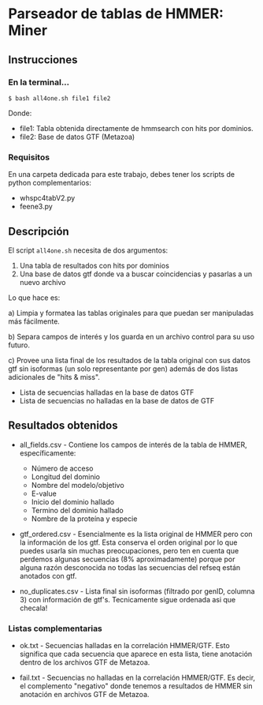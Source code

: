 # Parseador de tablas de HMMER: Miner

## Instrucciones

### En la terminal...

`$ bash all4one.sh file1 file2`

Donde:

- file1: Tabla obtenida directamente de hmmsearch con hits por dominios.
- file2: Base de datos GTF (Metazoa)

### Requisitos

En una carpeta dedicada para este trabajo, debes tener los scripts de python complementarios:

- whspc4tabV2.py
- feene3.py


## Descripción
El script `all4one.sh` necesita de dos argumentos: 

1. Una tabla de resultados con hits por dominios
2. Una base de datos gtf donde va a buscar coincidencias y pasarlas a un nuevo archivo

Lo que hace es:

a) Limpia y formatea las tablas originales para que puedan ser manipuladas más fácilmente.

b) Separa campos de interés y los guarda en un archivo control para su uso futuro.

c) Provee una lista final de los resultados de la tabla original con sus datos gtf sin isoformas (un solo representante por gen) además de dos listas adicionales de "hits & miss".

-  Lista de secuencias halladas en la base de datos GTF
-  Lista de secuencias no halladas en la base de datos de GTF

## Resultados obtenidos

- all_fields.csv - Contiene los campos de interés de la tabla de HMMER, específicamente: 

	+ Número de acceso
	+ Longitud del dominio
	+ Nombre del modelo/objetivo
	+ E-value
	+ Inicio del dominio hallado
	+ Termino del dominio hallado
	+ Nombre de la proteína y especie
	
- gtf_ordered.csv - Esencialmente es la lista original de HMMER pero con la información de los gtf. Esta conserva el orden original por lo que puedes usarla sin muchas preocupaciones, pero ten en cuenta que perdemos algunas secuencias (8% aproximadamente) porque por alguna razón desconocida no todas las secuencias del refseq están anotados con gtf.

- no_duplicates.csv - Lista final sin isoformas (filtrado por genID, columna 3) con información de gtf's. Tecnicamente sigue ordenada asi que checala!

### Listas complementarias

- ok.txt - Secuencias halladas en la correlación HMMER/GTF. Esto significa que cada secuencia que aparece en esta lista, tiene anotación dentro de los archivos GTF de Metazoa.

- fail.txt - Secuencias no halladas en la correlación HMMER/GTF. Es decir, el complemento "negativo" donde tenemos a resultados de HMMER sin anotación en archivos GTF de Metazoa.
